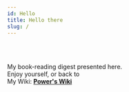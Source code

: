 ```yaml
---
id: Hello
title: Hello there
slug: /
---
```


<br/>

<br/>

My book-reading digest presented here.  
Enjoy yourself, or back to  
My Wiki: [**Power's Wiki**](https://wiki-power.com)

<br/>
